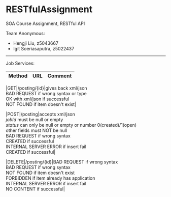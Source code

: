 # RESTfulAssignment

SOA Course Assignment, RESTful API

Team Anonymous:
- Hengji Liu, z5043667
- Igit Soeriasaputra, z5022437 

---

Job Services:

|Method|URL|Comment|
|------|---|-------|

|GET|/posting/{id}|gives back xml/json 
<br> BAD REQUEST if wrong syntax or type 
<br> OK with xml/json if successful 
<br> NOT FOUND if item doesn't exist|

|POST|/posting|accepts xml/json 
<br> *jobId* must be null or empty 
<br> *status* can only be null or empty or number 0(created)/1(open) 
<br> other fields must NOT be null 
<br> BAD REQUEST if wrong syntax 
<br> CREATED if successful 
<br> INTERNAL SERVER ERROR if insert fail
<br> CREATED if successful|

|DELETE|/posting/{id}|BAD REQUEST if wrong syntax 
<br> BAD REQUEST if wrong syntax 
<br> NOT FOUND if item doesn't exist
<br> FORBIDDEN if item already has application
<br> INTERNAL SERVER ERROR if insert fail
<br> NO CONTENT if successful|

